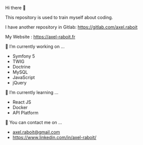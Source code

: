 Hi there 👋

This repository is used to train myself about coding.

I have another repository in Gitlab:
https://gitlab.com/axel.raboit

My Website : https://axel-raboit.fr

🔭 I’m currently working on ...
  - Symfony 5
  - TWIG
  - Doctrine
  - MySQL
  - JavaScript
  - jQuery

🌱 I’m currently learning ...
  - React JS
  - Docker
  - API Platform

👯 You can contact me on ...
  - axel.raboit@gmail.com
  - https://www.linkedin.com/in/axel-raboit/
